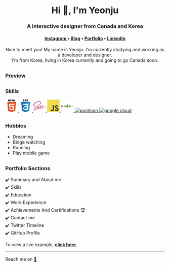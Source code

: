 <h1 align="center">Hi 👋, I'm Yeonju</h1>
<h3 align="center">A interactive designer from Canada and Korea</h3>

<h4 align='center'><a href="#">Instagram </a> • <a href="#">Blog</a> • <a href="http://yeonjukim0505.netlify.app">Portfolio</a> • <a href="https://www.linkedin.com/in/yeonjukim05">LinkedIn</a> </h4>

<p align='center'>Nice to meet you! My name is Yeonju. I'm currently studying and working as a developer and designer.<br> I'm from Korea, living in Korea currently and going to go Canada soon.
   
##
   
###  Preview
   

   
##
   
###  Skills 
<a href="https://www.w3.org/html/" target="_blank"> <img src="https://raw.githubusercontent.com/devicons/devicon/master/icons/html5/html5-original-wordmark.svg" alt="html5" width="40" height="40"/> </a>
    <a href="https://www.w3schools.com/css/" target="_blank"> <img src="https://raw.githubusercontent.com/devicons/devicon/master/icons/css3/css3-original-wordmark.svg" alt="css3" width="40" height="40"/> </a>
<a href="https://sass-lang.com" target="_blank"> <img src="https://raw.githubusercontent.com/devicons/devicon/master/icons/sass/sass-original.svg" alt="sass" width="40" height="40"/> </a>
    <a href="https://developer.mozilla.org/en-US/docs/Web/JavaScript" target="_blank"> <img src="https://raw.githubusercontent.com/devicons/devicon/master/icons/javascript/javascript-original.svg" alt="javascript" width="40" height="40"/> </a>
<a href="https://nodejs.org" target="_blank"> <img src="https://raw.githubusercontent.com/devicons/devicon/master/icons/nodejs/nodejs-original-wordmark.svg" alt="nodejs" width="40" height="40"/> </a>
<a href="https://www.postman.com/" target="_blank"> <img src="https://www.vectorlogo.zone/logos/getpostman/getpostman-icon.svg" alt="postman" width="40" height="40"/> </a>
 <a href="https://cloud.google.com/" target="_blank"> <img src="https://www.vectorlogo.zone/logos/google_cloud/google_cloud-icon.svg" alt="google cloud" width="40" height="40"/> </a>
   
##   

###  Hobbies
- Dreaming
- Binge watching
- Running
- Play mobile game
   
##
   
### Portfolio Sections  
✔️ Summary and About me\
✔️ Skills\
✔️ Education\
✔️ Work Experience\
✔️ Achievements And Certifications 🏆\
✔️ Contact me\
✔️ Twitter Timeline\
✔️ GitHub Profile
   
To view a live example, **[click here](http://yeonjukim0505.netlify.app)**.

<hr>

Reach me on [📧](kyeonjoo05@naver.com)






